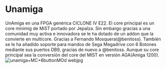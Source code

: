 # Unamiga
UnAmiga en una FPGA genérica CICLONE IV E22. El core principal es un core minimig de MiST portado por Jepalza. Sin embargo gracias a una comunidad muy activa e innovadora se le ha dotado de un addon que la convierte en multicore. Gracias a Fernando Mosquera(@benitoss). También se le ha añadido soporte para mandos de Sega Megadrive con 6 Botones mediante sus puertos DB9, gracias de nuevo a @benitoss. Aunque su core principal sea la conversión del core del MIST en versión AGA(Amiga 1200).
![unamiga+MC+6buttonMOd webjpg](https://user-images.githubusercontent.com/31018768/70292395-761cd100-17de-11ea-8bc8-ab6f4c972f87.jpg)
